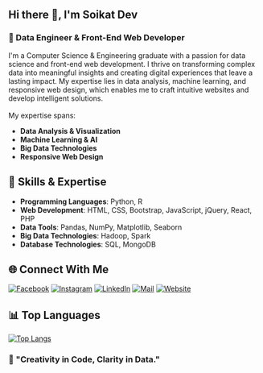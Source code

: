 ## Hi there 👋, I'm **Soikat Dev**  
### 🚀 Data Engineer & Front-End Web Developer  

I'm a Computer Science & Engineering graduate with a passion for data science and front-end web development. I thrive on transforming complex data into meaningful insights and creating digital experiences that leave a lasting impact. My expertise lies in data analysis, machine learning, and responsive web design, which enables me to craft intuitive websites and develop intelligent solutions. <br> <br>
My expertise spans:  
- **Data Analysis & Visualization**  
- **Machine Learning & AI**  
- **Big Data Technologies**  
- **Responsive Web Design**  

 

## 🌟 **Skills & Expertise**  
- **Programming Languages**: Python, R  
- **Web Development**: HTML, CSS, Bootstrap, JavaScript, jQuery, React, PHP  
- **Data Tools**: Pandas, NumPy, Matplotlib, Seaborn  
- **Big Data Technologies**: Hadoop, Spark  
- **Database Technologies**: SQL, MongoDB



## 🌐 **Connect With Me**  

[![Facebook](https://img.shields.io/badge/-Facebook-1877F2?style=flat&logo=facebook&logoColor=white)](https://www.facebook.com/saikat.dev.77)
[![Instagram](https://img.shields.io/badge/-Instagram-E4405F?style=flat&logo=instagram&logoColor=white)](https://www.instagram.com/thesoikatdev/)
[![LinkedIn](https://img.shields.io/badge/-LinkedIn-0077B5?style=flat&logo=linkedin&logoColor=white)](https://www.linkedin.com/in/soikat-dev/)
[![Mail](https://img.shields.io/badge/-Email-D14836?style=flat&logo=gmail&logoColor=white)](mailto:soikat.pciu.cse19@gmail.com)
[![Website](https://img.shields.io/badge/-Website-4C6E91?style=flat&logo=google-chrome&logoColor=white)](https://soikatdev.netlify.app/)




## 📊 **Top Languages**  

[![Top Langs](https://github-readme-stats.vercel.app/api/top-langs/?username=Saikat686&layout=compact&theme=radical)](https://github.com/anuraghazra/github-readme-stats)  



### 🌟 **"Creativity in Code, Clarity in Data."**  

